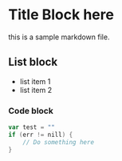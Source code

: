 # Title Block here

this is a sample markdown file.

## List block

- list item 1
- list item 2

### Code block
```Go
var test = ""
if (err != nill) {
    // Do something here
}
```